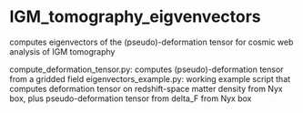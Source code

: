 # IGM_tomography_eigvenvectors
computes eigenvectors of the (pseudo)-deformation tensor for cosmic web analysis of IGM tomography

compute_deformation_tensor.py: computes (pseudo)-deformation tensor from a gridded field
eigenvectors_example.py: working example script that computes deformation tensor on redshift-space matter density from Nyx box,
plus pseudo-deformation tensor from delta_F from Nyx box
